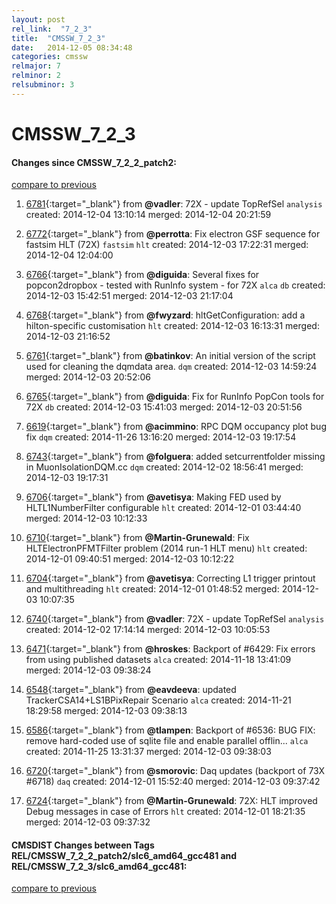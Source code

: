 ```yaml
---
layout: post
rel_link:  "7_2_3"
title:  "CMSSW_7_2_3"
date:   2014-12-05 08:34:48
categories: cmssw
relmajor: 7
relminor: 2
relsubminor: 3
---
```


# CMSSW_7_2_3
#### Changes since CMSSW_7_2_2_patch2:

[compare to previous](https://github.com/cms-sw/cmssw/compare/CMSSW_7_2_2_patch2...CMSSW_7_2_3)



1. [6781](http://github.com/cms-sw/cmssw/pull/6781){:target="_blank"}  from **@vadler**: 72X - update TopRefSel `analysis`  created: 2014-12-04 13:10:14 merged: 2014-12-04 20:21:59

2. [6772](http://github.com/cms-sw/cmssw/pull/6772){:target="_blank"}  from **@perrotta**: Fix electron GSF sequence for fastsim HLT (72X) `fastsim`  `hlt`  created: 2014-12-03 17:22:31 merged: 2014-12-04 12:04:00

3. [6766](http://github.com/cms-sw/cmssw/pull/6766){:target="_blank"}  from **@diguida**: Several fixes for popcon2dropbox - tested with RunInfo system - for 72X `alca`  `db`  created: 2014-12-03 15:42:51 merged: 2014-12-03 21:17:04

4. [6768](http://github.com/cms-sw/cmssw/pull/6768){:target="_blank"}  from **@fwyzard**: hltGetConfiguration: add a hilton-specific customisation `hlt`  created: 2014-12-03 16:13:31 merged: 2014-12-03 21:16:52

5. [6761](http://github.com/cms-sw/cmssw/pull/6761){:target="_blank"}  from **@batinkov**: An initial version of the script used for cleaning the dqmdata area. `dqm`  created: 2014-12-03 14:59:24 merged: 2014-12-03 20:52:06

6. [6765](http://github.com/cms-sw/cmssw/pull/6765){:target="_blank"}  from **@diguida**: Fix for RunInfo PopCon tools for 72X `db`  created: 2014-12-03 15:41:03 merged: 2014-12-03 20:51:56

7. [6619](http://github.com/cms-sw/cmssw/pull/6619){:target="_blank"}  from **@acimmino**: RPC DQM occupancy plot bug fix `dqm`  created: 2014-11-26 13:16:20 merged: 2014-12-03 19:17:54

8. [6743](http://github.com/cms-sw/cmssw/pull/6743){:target="_blank"}  from **@folguera**: added setcurrentfolder missing in MuonIsolationDQM.cc `dqm`  created: 2014-12-02 18:56:41 merged: 2014-12-03 19:17:31

9. [6706](http://github.com/cms-sw/cmssw/pull/6706){:target="_blank"}  from **@avetisya**: Making FED used by HLTL1NumberFilter configurable `hlt`  created: 2014-12-01 03:44:40 merged: 2014-12-03 10:12:33

10. [6710](http://github.com/cms-sw/cmssw/pull/6710){:target="_blank"}  from **@Martin-Grunewald**: Fix HLTElectronPFMTFilter problem (2014 run-1 HLT menu) `hlt`  created: 2014-12-01 09:40:51 merged: 2014-12-03 10:12:22

11. [6704](http://github.com/cms-sw/cmssw/pull/6704){:target="_blank"}  from **@avetisya**: Correcting L1 trigger printout and multithreading `hlt`  created: 2014-12-01 01:48:52 merged: 2014-12-03 10:07:35

12. [6740](http://github.com/cms-sw/cmssw/pull/6740){:target="_blank"}  from **@vadler**: 72X - update TopRefSel `analysis`  created: 2014-12-02 17:14:14 merged: 2014-12-03 10:05:53

13. [6471](http://github.com/cms-sw/cmssw/pull/6471){:target="_blank"}  from **@hroskes**: Backport of  #6429: Fix errors from using published datasets `alca`  created: 2014-11-18 13:41:09 merged: 2014-12-03 09:38:24

14. [6548](http://github.com/cms-sw/cmssw/pull/6548){:target="_blank"}  from **@eavdeeva**: updated TrackerCSA14+LS1BPixRepair Scenario  `alca`  created: 2014-11-21 18:29:58 merged: 2014-12-03 09:38:13

15. [6586](http://github.com/cms-sw/cmssw/pull/6586){:target="_blank"}  from **@tlampen**: Backport of #6536: BUG FIX: remove hard-coded use of sqlite file and enable parallel offlin... `alca`  created: 2014-11-25 13:31:37 merged: 2014-12-03 09:38:03

16. [6720](http://github.com/cms-sw/cmssw/pull/6720){:target="_blank"}  from **@smorovic**: Daq updates (backport of 73X #6718) `daq`  created: 2014-12-01 15:52:40 merged: 2014-12-03 09:37:42

17. [6724](http://github.com/cms-sw/cmssw/pull/6724){:target="_blank"}  from **@Martin-Grunewald**: 72X: HLT improved Debug messages in case of Errors `hlt`  created: 2014-12-01 18:21:35 merged: 2014-12-03 09:37:32

#### CMSDIST Changes between Tags REL/CMSSW_7_2_2_patch2/slc6_amd64_gcc481 and REL/CMSSW_7_2_3/slc6_amd64_gcc481:

[compare to previous](https://github.com/cms-sw/cmsdist/compare/REL/CMSSW_7_2_2_patch2/slc6_amd64_gcc481...REL/CMSSW_7_2_3/slc6_amd64_gcc481)


